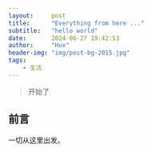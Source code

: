 ```yaml
---
layout:     post
title:      "Everything from here ..."
subtitle:   "hello world"
date:       2024-06-27 19:42:53
author:     "Hux"
header-img: "img/post-bg-2015.jpg"
tags:
    - 生活
---
```


> 开始了


## 前言

一切从这里出发。

